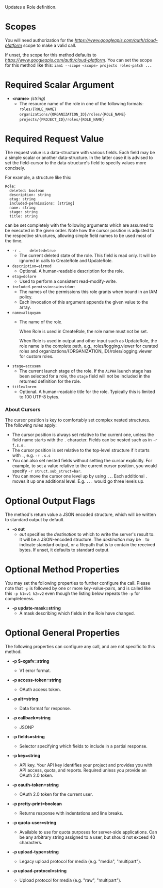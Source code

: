 Updates a Role definition.
# Scopes

You will need authorization for the *https://www.googleapis.com/auth/cloud-platform* scope to make a valid call.

If unset, the scope for this method defaults to *https://www.googleapis.com/auth/cloud-platform*.
You can set the scope for this method like this: `iam1 --scope <scope> projects roles-patch ...`
# Required Scalar Argument
* **&lt;name&gt;** *(string)*
    - The resource name of the role in one of the following formats:
        `roles/{ROLE_NAME}`
        `organizations/{ORGANIZATION_ID}/roles/{ROLE_NAME}`
        `projects/{PROJECT_ID}/roles/{ROLE_NAME}`
# Required Request Value

The request value is a data-structure with various fields. Each field may be a simple scalar or another data-structure.
In the latter case it is advised to set the field-cursor to the data-structure's field to specify values more concisely.

For example, a structure like this:
```
Role:
  deleted: boolean
  description: string
  etag: string
  included-permissions: [string]
  name: string
  stage: string
  title: string

```

can be set completely with the following arguments which are assumed to be executed in the given order. Note how the cursor position is adjusted to the respective structures, allowing simple field names to be used most of the time.

* `-r .    deleted=true`
    - The current deleted state of the role. This field is read only.
        It will be ignored in calls to CreateRole and UpdateRole.
* `description=eirmod`
    - Optional.  A human-readable description for the role.
* `etag=dolore`
    - Used to perform a consistent read-modify-write.
* `included-permissions=invidunt`
    - The names of the permissions this role grants when bound in an IAM policy.
    - Each invocation of this argument appends the given value to the array.
* `name=aliquyam`
    - The name of the role.
        
        When Role is used in CreateRole, the role name must not be set.
        
        When Role is used in output and other input such as UpdateRole, the role
        name is the complete path, e.g., roles/logging.viewer for curated roles
        and organizations/{ORGANIZATION_ID}/roles/logging.viewer for custom roles.
* `stage=accusam`
    - The current launch stage of the role. If the `ALPHA` launch stage has been
        selected for a role, the `stage` field will not be included in the
        returned definition for the role.
* `title=lorem`
    - Optional.  A human-readable title for the role.  Typically this
        is limited to 100 UTF-8 bytes.


### About Cursors

The cursor position is key to comfortably set complex nested structures. The following rules apply:

* The cursor position is always set relative to the current one, unless the field name starts with the `.` character. Fields can be nested such as in `-r f.s.o` .
* The cursor position is set relative to the top-level structure if it starts with `.`, e.g. `-r .s.s`
* You can also set nested fields without setting the cursor explicitly. For example, to set a value relative to the current cursor position, you would specify `-r struct.sub_struct=bar`.
* You can move the cursor one level up by using `..`. Each additional `.` moves it up one additional level. E.g. `...` would go three levels up.


# Optional Output Flags

The method's return value a JSON encoded structure, which will be written to standard output by default.

* **-o out**
    - *out* specifies the *destination* to which to write the server's result to.
      It will be a JSON-encoded structure.
      The *destination* may be `-` to indicate standard output, or a filepath that is to contain the received bytes.
      If unset, it defaults to standard output.
# Optional Method Properties

You may set the following properties to further configure the call. Please note that `-p` is followed by one 
or more key-value-pairs, and is called like this `-p k1=v1 k2=v2` even though the listing below repeats the
`-p` for completeness.

* **-p update-mask=string**
    - A mask describing which fields in the Role have changed.

# Optional General Properties

The following properties can configure any call, and are not specific to this method.

* **-p $-xgafv=string**
    - V1 error format.

* **-p access-token=string**
    - OAuth access token.

* **-p alt=string**
    - Data format for response.

* **-p callback=string**
    - JSONP

* **-p fields=string**
    - Selector specifying which fields to include in a partial response.

* **-p key=string**
    - API key. Your API key identifies your project and provides you with API access, quota, and reports. Required unless you provide an OAuth 2.0 token.

* **-p oauth-token=string**
    - OAuth 2.0 token for the current user.

* **-p pretty-print=boolean**
    - Returns response with indentations and line breaks.

* **-p quota-user=string**
    - Available to use for quota purposes for server-side applications. Can be any arbitrary string assigned to a user, but should not exceed 40 characters.

* **-p upload-type=string**
    - Legacy upload protocol for media (e.g. &#34;media&#34;, &#34;multipart&#34;).

* **-p upload-protocol=string**
    - Upload protocol for media (e.g. &#34;raw&#34;, &#34;multipart&#34;).

